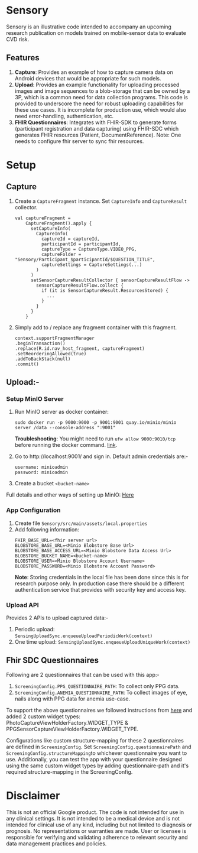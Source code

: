 # Sensory

Sensory is an illustrative code intended to accompany an upcoming research publication on models trained on mobile-sensor data to evaluate CVD risk.

## Features

1. **Capture**: Provides an example of how to capture camera data on Android devices that would be appropriate for such models. 
2. **Upload**: Provides an example functionality for uploading processed images and image sequences to a blob-storage that can be owned by a 3P, which is a common need for data collection programs. This code is provided to underscore the need for robust uploading capabilities for these use cases.  It is incomplete for production use, which would also need error-handling, authentication, etc.
3. **FHIR Questionnaires**: Integrates with FHIR-SDK to generate forms (participant registration and data capturing) using FHIR-SDC which generates FHIR resources (Patient, DocumentReference). Note: One needs to configure fhir server to sync fhir resources.

# Setup
## Capture
1. Create a `CaptureFragment` instance. Set `CaptureInfo` and `CaptureResult` collector.
   ```agsl
   val captureFragment =
       CaptureFragment().apply {
         setCaptureInfo(
           CaptureInfo(
             captureId = captureId,
             participantId = participantId,
             captureType = CaptureType.VIDEO_PPG,
             captureFolder = "Sensory/Participant_$participantId/$QUESTION_TITLE",
             captureSettings = CaptureSettings(...)
           )
         )
         setSensorCaptureResultCollector { sensorCaptureResultFlow ->
           sensorCaptureResultFlow.collect {
             if (it is SensorCaptureResult.ResourcesStored) {
               ...
             }
           }
         }
       }
   ```
2. Simply add to / replace any fragment container with this fragment.
   ```agsl
   context.supportFragmentManager
   .beginTransaction()
   .replace(R.id.nav_host_fragment, captureFragment)
   .setReorderingAllowed(true)
   .addToBackStack(null)
   .commit()
   ```

## Upload:-

### Setup MinIO Server

1. Run MinIO server as docker container: 
   
   `sudo docker run -p 9000:9000 -p 9001:9001 quay.io/minio/minio server /data --console-address ":9001"`
   
   **Troubleshooting**: You might need to run `ufw allow 9000:9010/tcp` before running the docker command. [link](https://github.com/minio/minio#allow-port-access-for-firewalls).
2. Go to http://localhost:9001/ and sign in. Default admin credentials are:-
   ```
   username: minioadmin
   password: minioadmin
   ```
3. Create a bucket `<bucket-name>`

Full details and other ways of setting up MinIO: [Here](https://github.com/minio/minio)

### App Configuration
1. Create file `Sensory/src/main/assets/local.properties`
2. Add following information: 
   ```
   FHIR_BASE_URL=<fhir server url>
   BLOBSTORE_BASE_URL=<Minio Blobstore Base Url>
   BLOBSTORE_BASE_ACCESS_URL=<Minio Blobstore Data Access Url>
   BLOBSTORE_BUCKET_NAME=<bucket-name>
   BLOBSTORE_USER=<Minio Blobstore Account Username>
   BLOBSTORE_PASSWORD=<Minio Blobstore Account Password>
   ```
   **Note**: Storing credentials in the local file has been done since this is for research purpose only. In production case there should be a different authentication service that provides with security key and access key.

### Upload API
Provides 2 APIs to upload captured data:-
1. Periodic upload: `SensingUploadSync.enqueueUploadPeriodicWork(context)`
2. One time upload: `SensingUploadSync.enqueueUploadUniqueWork(context)`

## Fhir SDC Questionnaires
Following are 2 questionnaires that can be used with this app:-
1. `ScreeningConfig.PPG_QUESTIONNAIRE_PATH`: To collect only PPG data.
2. `ScreeningConfig.ANEMIA_QUESTIONNAIRE_PATH`: To collect images of eye, nails along with PPG data for anemia use-case.

To support the above questionnaires we followed instructions from [here](https://github.com/google/android-fhir/wiki/SDCL%3A-Customize-how-a-Questionnaire-is-displayed#custom-questionnaire-components) and added 2 custom widget types: PhotoCaptureViewHolderFactory.WIDGET_TYPE & PPGSensorCaptureViewHolderFactory.WIDGET_TYPE.

Configurations like custom structure-mapping for these 2 questionnaires are defined in `ScreeningConfig`. Set `ScreeningConfig.questionnairePath` and `ScreeningConfig.structureMapping`to whichever questionnaire you want to use. Additionally, you can test the app with your questionnaire designed using the same custom widget types by adding questionnaire-path and it's required structure-mapping in the ScreeningConfig.


# Disclaimer

This is not an official Google product. The code is not intended for use in any clinical settings. It is not intended to be a medical device and is not intended for clinical use of any kind, including but not limited to diagnosis or prognosis. No representations or warranties are made. User or licensee is responsible for verifying and validating adherence to relevant security and data management practices and policies.